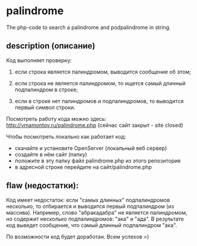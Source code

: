 # palindrome
The php-code to search a palindrome and podpalindrome in string.

## description (описание)
Код выполняет проверку: 

1) если строка является палиндромом, выводится сообщение об этом;

2) если строка не является палиндромом, то ищется самый длинный подпалиндром в строке;

3) если в строке нет палиндромов и подпалиндромов, то выводится первый символ строки.

Посмотреть работу кода можно здесь: http://vmamontov.ru/palindrome.php (сейчас сайт закрыт - site closed)

Чтобы посмотреть локально как работает код:
 - скачайте и установите OpenServer (локальный веб сервер)
 - создайте в нём сайт (папку)
 - положите в эту папку файл palindrome.php из этого репозитория
 - в адресной строке перейдите на сайт/palindrome.php

## flaw (недостатки):
Код имеет недостаток: если "самых длинных" подпалиндромов несколько, то отбирается и выводится первый подпалиндром (из массива).
Например, слово "абракадабра" не является палиндромом, но содержит несколько подпалиндромов: "ака" и "ада". 
В результате код выведет сообщение, что самый длинный подпалиндром "ака".

По возможности код будет доработан.
Всем успехов =)
